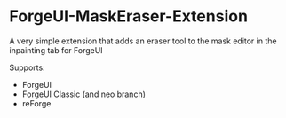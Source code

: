 # ForgeUI-MaskEraser-Extension
A very simple extension that adds an eraser tool to the mask editor in the inpainting tab for ForgeUI

Supports:
- ForgeUI
- ForgeUI Classic (and neo branch)
- reForge
